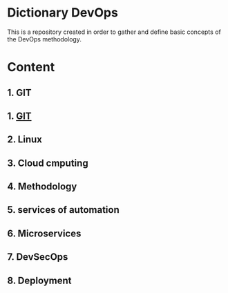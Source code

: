 # Dictionary DevOps 

This is a repository created in order to gather and define basic concepts of the DevOps methodology.

# Content

## 1. GIT 
## 1. [GIT](https://github.com/jdiego16/Diccionario-DevOps/tree/Feature#1-git "title")
## 2. Linux
## 3. Cloud cmputing
## 4. Methodology
## 5. services of automation
## 6. Microservices
## 7. DevSecOps
## 8. Deployment
